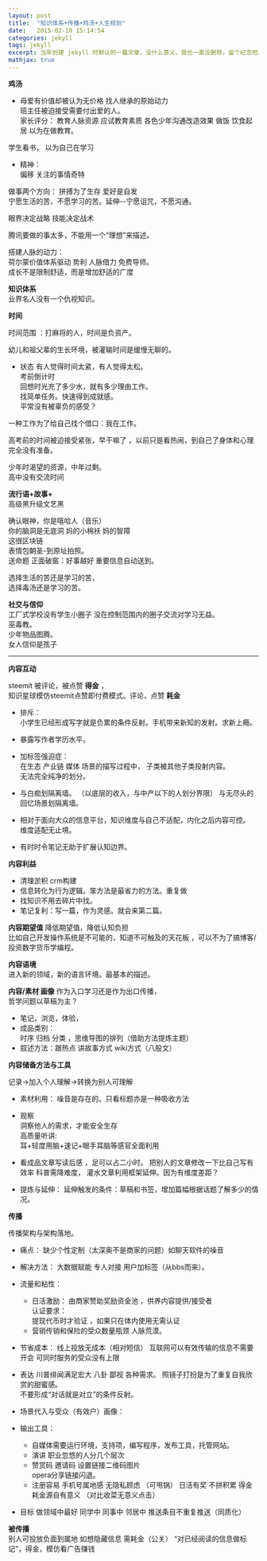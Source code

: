 ```yaml
---
layout: post
title:  "知识体系+传播+鸡汤+人生规划"
date:   2015-02-10 15:14:54
categories: jekyll
tags: jekyll
excerpt: 当年创建 jekyll 时默认的一篇文章，没什么意义，我也一直没删除，留个纪念吧。
mathjax: true
---
```




**鸡汤**

- 母爱有价值却被认为无价格
找人继承的原始动力  
班主任被迫接受需要付出爱的人。  
家长评分：
  教育人脉资源  应试教育素质  各色少年沟通改造效果
做饭 饮食起居 以为在做教育。

学生看书，  以为自己在学习    


- 精神：  
偏移 关注的事情奇特

做事两个方向：
 拼搏为了生存
爱好是自发  
宁愿生活的苦，不愿学习的苦。延伸--宁愿诅咒，不愿沟通。

眼界决定战略 技能决定战术  

腾讯要做的事太多，不能用一个“理想”来描述。  



搭建人脉的动力：  
荷尔蒙价值体系驱动 势利 人脉借力 免费导师。  
成长不是限制舒适，而是增加舒适的广度  

**知识体系**  
业界名人没有一个仇视知识。  

**时间**    

时间范围 ：打麻将的人，时间是负资产。   

幼儿和祖父辈的生长环境，被灌输时间是缓慢无聊的。  

- 状态
有人觉得时间太紧，有人觉得太松。  
考前倒计时  
回想时光充了多少水，就有多少理由工作。  
找简单任务。快速得到成就感。    
平常没有被辜负的感受？    

一种工作为了给自己找个借口：我在工作。  

高考前的时间被迫接受紧张，早干嘛了
，以前只是看热闹，到自己了身体和心理完全没有准备。  

少年时渴望的资源，中年过剩。  
高中没有交流时间  

**流行语+故事+**  
高级黑升级文艺黑  

确认眼神，你是嘻哈人（音乐）  
你的脑洞是无底洞
妈的小棉袄 妈的智障  
这很区块链  
表情包朝圣-到原址拍照。    
送命题
正面破窗：好事越好 重要信息自动送到。  

选择生活的苦还是学习的苦，  
选择毒汤还是学习的苦。  

**社交与信仰**  
工厂式学校没有学生小圈子 没在控制范围内的圈子交流对学习无益。    
巫毒教。   
少年物品图腾。   
女人信仰是孩子  

---

**内容互动**    

steemit 被评论，被点赞 **得金** ，  
知识星球模仿steemit点赞即付费模式。评论，点赞 **耗金**   

 - 排斥：  
 小学生已经形成写字就是负累的条件反射。手机带来新知的发射。求新上瘾。      

- 暴露写作者学历水平。
- 加标签强迫症：  
在生态 产业链 媒体 场景的描写过程中， 子类被其他子类投射内容。   
无法完全纯净的划分。  
- 与白痴划隔离墙。 （以底层的收入，与中产以下的人划分界限）
与无尽头的回忆场景划隔离墙。    
- 相对于面向大众的信息平台，知识维度与自己不适配，内化之后内容可控。   
维度适配无止境。  

- 有时时令笔记无助于扩展认知边界。  

**内容利益**  

- 清理淤积 crm构建  
- 信息转化为行为逻辑。笨方法是最省力的方法。重复做   
- 找知识不用去碎片中找。  
- 笔记复利：写一篇，作为灵感。就会来第二篇。  

**内容期望值**
  降低期望值，降低认知负担   
  比如自己开发操作系统是不可能的，知道不可触及的天花板 ，可以不为了搞博客/投资数字货币学编程。   

**内容语境**  
进入新的领域，新的语言环境。最基本的描述。

**内容/素材 画像**
作为入口学习还是作为出口传播，  
哲学问题以草稿为主？  

- 笔记，浏览，体验，
- 成品类别：  
 时序 归档 分类 ，思维导图的排列（借助方法提炼主题）  
- 叙述方法：跟热点 讲故事方式  wiki方式（八股文）  

**内容储备方法与工具**  

记录->加入个人理解->转换为别人可理解   

- 素材利用：
  噪音是存在的。只看标题亦是一种吸收方法  
- 观察  
洞察他人的需求，才能安全生存     
高质量听讲:  
耳+轻度用脑+速记+眼手耳脑等感官全面利用    

- 看成品文章写读后感 ，足可以占二小时。
把别人的文章修改一下比自己写有效率
科普需降难度， 灌水文章利用框架延伸。因为有维度差距？
- 提炼与延伸：
延伸触发的条件：草稿和书签，增加篇幅根据话题了解多少的情况。  

**传播**   

传播架构与架构落地。  

-  痛点：
缺少个性定制（太深奥不是商家的问题）如聊天软件的噪音

- 解决方法：
  大数据赋能  专人对接  用户加标签（从bbs而来）。

- 流量和粘性：

  - 日活激励：
  由商家赞助奖励资金池 ，供养内容提供/接受者     
  认证要求：  
  提现代币时才验证 ，如果只在体内使用无需认证      
  - 营销传销和保险的受众数量瓶颈 人脉荒漠。     

- 节省成本：
线上投放无成本（相对短信）
互联网可以有效传输的信息不需要开会
可同时服务的受众没有上限
- 表达
  川普绯闻满足宏大 八卦 鄙视 各种需求。
  照镜子打扮是为了重复自我欣赏的甜蜜感。  
  不要形成“对话就是对立”的条件反射。
- 场景代入与受众（有效户）画像：
- 输出工具：
  - 自媒体需要运行环境，支持项，编写程序，发布工具，托管网站。
  -  演讲 职业忽悠的人分几个层次
  -  赞赏码  邀请码  设置链接二维码图片  
    opera分享链接闪退。  
  -  注册容易 手机号属地感 无隐私顾虑 （可甩锅）
     日活有奖 不拼积累  得金耗金源自有意义 （对比收菜无意义点击）

-  目标
    做领域中最好  同学中 同事中 邻居中
推送条目不重复推送（同质化）   


**被传播**  
别人可投放负面到属地 如想隐藏信息 需耗金（公关）
“对已经阅读的信息做标记”，得金，模仿看广告赚钱  
